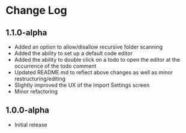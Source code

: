 # Change Log

## 1.1.0-alpha
- Added an option to allow/disallow recursive folder scanning
- Added the ability to set up a default code editor
- Added the ability to double click on a todo to open the editor at the occurrence of the todo comment
- Updated README.md to reflect above changes as well as minor restructuring/editing
- Slightly improved the UX of the Import Settings screen
- Minor refactoring

## 1.0.0-alpha
- Initial release